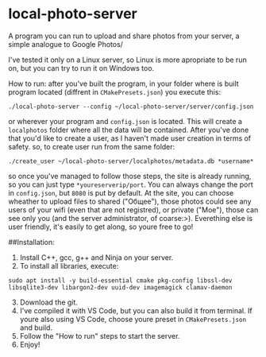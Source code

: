 # local-photo-server
A program you can run to upload and share photos from your server, a simple analogue to Google Photos/

I've tested it only on a Linux server, so Linux is more apropriate to be run on, but you can try to run it on Windows too.

How to run: after you've built the program, in your folder where is built program located (diffrent in ```CMakePresets.json```) you execute this:
```
./local-photo-server --config ~/local-photo-server/server/config.json
```
or wherever your program and ```config.json``` is located. This will create a ```localphotos``` folder where all the data will be contained. After you've done that you'd like to create a user, as I haven't made user creation in terms of safety. so, to create user run from the same folder:
```
./create_user ~/local-photo-server/localphotos/metadata.db *username*
```
so once you've managed to follow those steps, the site is already running, so you can just type ```*youreserverip/port```. You can always change the port in ```config.json```, but ```8080``` is put by default. At the site, you can choose wheather to upload files to shared ("Общее"), those photos could see any users of your wifi (even that are not registred), or private ("Мое"), those can see only you (and the server administrator, of coarse:>). Everething else is user friendly, it's easily to get along, so youre free to go!

##Installation:
1. Install C++, gcc, g++ and Ninja on your server.
2. To install all libraries, execute:
```
sudo apt install -y build-essential cmake pkg-config libssl-dev libsqlite3-dev libargon2-dev uuid-dev imagemagick clamav-daemon
```
3. Download the git.
4. I've compiled it with VS Code, but you can also build it from terminal. If youre also using VS Code, choose youre preset in ```CMakePresets.json``` and build.
5. Follow the "How to run" steps to start the server.
6. Enjoy!
